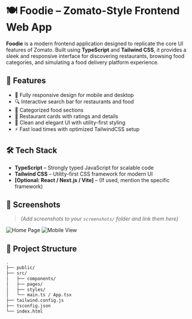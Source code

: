 # 🍽️ Foodie – Zomato-Style Frontend Web App

**Foodie** is a modern frontend application designed to replicate the core UI features of Zomato. Built using **TypeScript** and **Tailwind CSS**, it provides a sleek and responsive interface for discovering restaurants, browsing food categories, and simulating a food delivery platform experience.

## 🚀 Features

- 📱 Fully responsive design for mobile and desktop
- 🔍 Interactive search bar for restaurants and food
- 🍛 Categorized food sections
- 🏪 Restaurant cards with ratings and details
- 🌈 Clean and elegant UI with utility-first styling
- ⚡ Fast load times with optimized TailwindCSS setup

## 🛠️ Tech Stack

- **TypeScript** – Strongly typed JavaScript for scalable code
- **Tailwind CSS** – Utility-first CSS framework for modern UI
- **[Optional: React / Next.js / Vite]** – (If used, mention the specific framework)

## 📸 Screenshots

> *(Add screenshots to your `screenshots/` folder and link them here)*

![Home Page](./screenshots/homepage.png)
![Mobile View](./screenshots/mobile.png)

## 📁 Project Structure

```bash
.
├── public/
├── src/
│   ├── components/
│   ├── pages/
│   ├── styles/
│   └── main.ts / App.tsx
├── tailwind.config.js
├── tsconfig.json
└── index.html
